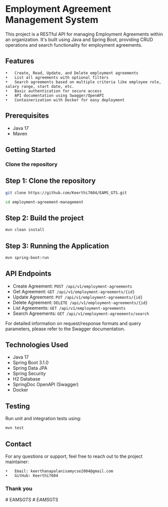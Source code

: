 # Employment Agreement Management System

This project is a RESTful API for managing Employment Agreements within an organization. It's built using Java and Spring Boot, providing CRUD operations and search functionality for employment agreements.

## Features

	•	Create, Read, Update, and Delete employment agreements
	•	List all agreements with optional filters
	•	Search agreements based on multiple criteria like employee role, salary range, start date, etc.
	•	Basic authentication for secure access
	•	API documentation using Swagger/OpenAPI
	•	Containerization with Docker for easy deployment
## Prerequisites

- Java 17
- Maven

## Getting Started

### Clone the repository

## Step 1: Clone the repository

```bash
git clone https://github.com/Keerthi7604/EAMS_GTS.git

cd employment-agreement-management
```

## Step 2: Build the project

```bash
mvn clean install
```

## Step 3: Running the Application

```bash
mvn spring-boot:run
```

## API Endpoints

- Create Agreement: `POST /api/v1/employment-agreements`
- Get Agreement: `GET /api/v1/employment-agreements/{id}`
- Update Agreement: `PUT /api/v1/employment-agreements/{id}`
- Delete Agreement: `DELETE /api/v1/employment-agreements/{id}`
- List Agreements: `GET /api/v1/employment-agreements`
- Search Agreements: `GET /api/v1/employment-agreements/search`

For detailed information on request/response formats and query parameters, please refer to the Swagger documentation.

## Technologies Used

- Java 17
- Spring Boot 3.1.0
- Spring Data JPA
- Spring Security
- H2 Database
- SpringDoc OpenAPI (Swagger)
- Docker


## Testing

Run unit and integration tests using:

```bash
mvn test
```

## Contact

For any questions or support, feel free to reach out to the project maintainer:

	•	Email: keerthanapalanisamycse2004@gmail.com
	•	GitHub: Keerthi7604

### Thank you
#   E A M S _ G T S  
 #   E A M S _ G T S  
 